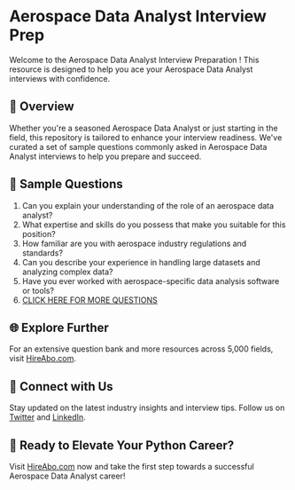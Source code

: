 # Aerospace Data Analyst Interview Prep

Welcome to the Aerospace Data Analyst Interview Preparation ! This resource is designed to help you ace your Aerospace Data Analyst interviews with confidence.

## 🚀 Overview

Whether you're a seasoned Aerospace Data Analyst or just starting in the field, this repository is tailored to enhance your interview readiness. We've curated a set of sample questions commonly asked in Aerospace Data Analyst interviews to help you prepare and succeed.

## 📝 Sample Questions

1. Can you explain your understanding of the role of an aerospace data analyst?
2. What expertise and skills do you possess that make you suitable for this position?
3. How familiar are you with aerospace industry regulations and standards?
4. Can you describe your experience in handling large datasets and analyzing complex data?
5. Have you ever worked with aerospace-specific data analysis software or tools?
6. [CLICK HERE FOR MORE QUESTIONS](https://hireabo.com/job/14_4_15/Aerospace%20Data%20Analyst)

## 🌐 Explore Further

For an extensive question bank and more resources across 5,000 fields, visit [HireAbo.com](https://www.hireabo.com).

## 📱 Connect with Us

Stay updated on the latest industry insights and interview tips. Follow us on [Twitter](https://twitter.com/hireabo) and [LinkedIn](https://www.linkedin.com/in/hire-abo-3609972a8/).

## 🚀 Ready to Elevate Your Python Career?

Visit [HireAbo.com](https://www.hireabo.com) now and take the first step towards a successful Aerospace Data Analyst career!
